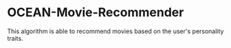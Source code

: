 # OCEAN-Movie-Recommender
This algorithm is able to recommend movies based on the user's personality traits.
